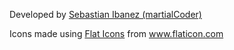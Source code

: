 Developed by [Sebastian Ibanez (martialCoder)](mailto:martialcoder85@gmail.com "Email me :)")

Icons made using <a href="https://www.flaticon.com/authors/flat-icons" title="Flat Icons">Flat Icons</a> from <a href="https://www.flaticon.com/" title="Flaticon">www.flaticon.com</a>
